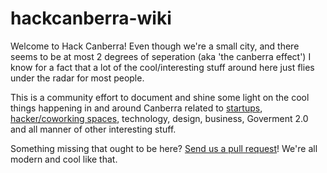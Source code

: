 # hackcanberra-wiki

Welcome to Hack Canberra! Even though we're a small city, and there seems to be at most 2 degrees of seperation (aka 'the canberra effect') I know for a fact that a lot of the cool/interesting stuff around here just flies under the radar for most people.

This is a community effort to document and shine some light on the cool things happening in and around Canberra related to [startups](general/startups-entrepreneurs.md), [hacker/coworking spaces](general/coworking-hacker-spaces.md), technology, design, business, Goverment 2.0 and all manner of other interesting stuff.

Something missing that ought to be here? [Send us a pull request](https://github.com/alias1/hackcanberra-wiki)! We're all modern and cool like that.
